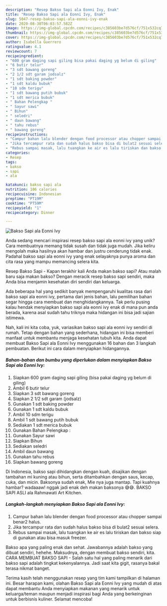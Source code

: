 ```yaml
---
description: "Resep Bakso Sapi ala Eonni Ivy, Enak"
title: "Resep Bakso Sapi ala Eonni Ivy, Enak"
slug: 5047-resep-bakso-sapi-ala-eonni-ivy-enak
date: 2020-08-30T06:03:57.582Z
image: https://img-global.cpcdn.com/recipes/c385603be7d576cf/751x532cq70/bakso-sapi-ala-eonni-ivy-foto-resep-utama.jpg
thumbnail: https://img-global.cpcdn.com/recipes/c385603be7d576cf/751x532cq70/bakso-sapi-ala-eonni-ivy-foto-resep-utama.jpg
cover: https://img-global.cpcdn.com/recipes/c385603be7d576cf/751x532cq70/bakso-sapi-ala-eonni-ivy-foto-resep-utama.jpg
author: Isabella Guerrero
ratingvalue: 4.1
reviewcount: 7
recipeingredient:
- "600 gram daging sapi giling bisa pakai daging yg belum di giling"
- "6 butir telur"
- "3 sdt bawang goreng"
- "2 1/2 sdt garam jodsalz"
- "1 sdt baking powder"
- "1 sdt kaldu bubuk"
- "10 sdm terigu"
- "1 sdt bawang putih bubuk"
- "1 sdt merica bubuk"
- " Bahan Pelengkap "
- " Sayur sawi"
- " Bihun"
- " seledri"
- " daun bawang"
- " tahu rebus"
- " bawang goreng"
recipeinstructions:
- "Campur bahan lalu blender dengan food processor atau chopper sampai benar2 halus."
- "Jika tercampur rata dan sudah halus bakso bisa di bulat2 sesuai selera."
- "Rebus sampai masak, lalu tuangkan ke air es lalu tiriskan dan bakso siap di gunakan atau bisa masuk freezer."
categories:
- Resep
tags:
- bakso
- sapi
- ala

katakunci: bakso sapi ala 
nutrition: 106 calories
recipecuisine: Indonesian
preptime: "PT19M"
cooktime: "PT59M"
recipeyield: "1"
recipecategory: Dinner

---
```



![Bakso Sapi ala Eonni Ivy](https://img-global.cpcdn.com/recipes/c385603be7d576cf/751x532cq70/bakso-sapi-ala-eonni-ivy-foto-resep-utama.jpg)

Anda sedang mencari inspirasi resep bakso sapi ala eonni ivy yang unik? Cara membuatnya memang tidak susah dan tidak juga mudah. Jika keliru mengolah maka hasilnya akan hambar dan justru cenderung tidak enak. Padahal bakso sapi ala eonni ivy yang enak selayaknya punya aroma dan cita rasa yang mampu memancing selera kita.

Resep Bakso Sapi - Kapan terakhir kali Anda makan bakso sapi? Atau malah baru saja makan bakso? Dengan meracik resep bakso sapi sendiri, maka Anda bisa menjamin kesehatan diri sendiri dan keluarga.

Ada beberapa hal yang sedikit banyak mempengaruhi kualitas rasa dari bakso sapi ala eonni ivy, pertama dari jenis bahan, lalu pemilihan bahan segar hingga cara membuat dan menghidangkannya. Tak perlu pusing kalau hendak menyiapkan bakso sapi ala eonni ivy enak di mana pun anda berada, karena asal sudah tahu triknya maka hidangan ini bisa jadi sajian istimewa.


Nah, kali ini kita coba, yuk, variasikan bakso sapi ala eonni ivy sendiri di rumah. Tetap dengan bahan yang sederhana, hidangan ini bisa memberi manfaat untuk membantu menjaga kesehatan tubuh kita. Anda dapat membuat Bakso Sapi ala Eonni Ivy menggunakan 16 bahan dan 3 langkah pembuatan. Berikut ini cara dalam menyiapkan hidangannya.

<!--inarticleads1-->

##### Bahan-bahan dan bumbu yang diperlukan dalam menyiapkan Bakso Sapi ala Eonni Ivy:

1. Siapkan 600 gram daging sapi giling (bisa pakai daging yg belum di giling)
1. Ambil 6 butir telur
1. Siapkan 3 sdt bawang goreng
1. Siapkan 2 1/2 sdt garam (jodsalz)
1. Gunakan 1 sdt baking powder
1. Gunakan 1 sdt kaldu bubuk
1. Ambil 10 sdm terigu
1. Ambil 1 sdt bawang putih bubuk
1. Sediakan 1 sdt merica bubuk
1. Gunakan  Bahan Pelengkap :
1. Gunakan  Sayur sawi
1. Siapkan  Bihun
1. Sediakan  seledri
1. Ambil  daun bawang
1. Gunakan  tahu rebus
1. Siapkan  bawang goreng


Di Indonesia, bakso sapi dihidangkan dengan kuah, disajikan dengan tambahan mi kuning atau bihun, serta ditambahkan dengan saus, kecap, cuka, dan micin. Baksonya sudah enak, Mie nya juga mantap. Tapi kuahnya hambar? wadaaaw! nggak jadi enak deh makan baksonya 😅😅. BAKSO SAPI ASLI ala Rahmawati Art Kitchen. 

<!--inarticleads2-->

##### Langkah-langkah menyiapkan Bakso Sapi ala Eonni Ivy:

1. Campur bahan lalu blender dengan food processor atau chopper sampai benar2 halus.
1. Jika tercampur rata dan sudah halus bakso bisa di bulat2 sesuai selera.
1. Rebus sampai masak, lalu tuangkan ke air es lalu tiriskan dan bakso siap di gunakan atau bisa masuk freezer.


Bakso apa yang paling enak dan sehat. Jawabannya adalah bakso yang dibuat sendiri, hehehe. Maksudnya, dengan membuat bakso sendiri, kita. CARA MEMBUAT BAKSO SAPI - Salah satu hal yang paling menarik dari bakso sapi adalah tingkat kekenyalannya. Jadi saat kita gigit, rasanya bakal terasa nikmat banget. 

Terima kasih telah menggunakan resep yang tim kami tampilkan di halaman ini. Besar harapan kami, olahan Bakso Sapi ala Eonni Ivy yang mudah di atas dapat membantu Anda menyiapkan makanan yang menarik untuk keluarga/teman maupun menjadi inspirasi bagi Anda yang berkeinginan untuk berbisnis kuliner. Selamat mencoba!
